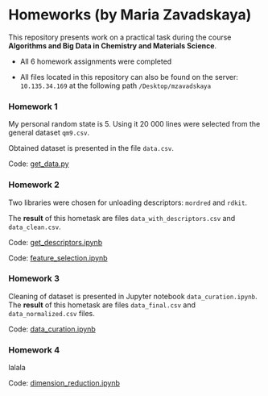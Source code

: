 # Homeworks (by Maria Zavadskaya)

This repository presents work on a practical task during the course **Algorithms and Big Data in Chemistry and Materials Science**.

* All $6$ homework assignments were completed

* All files located in this repository can also be found on the server: `10.135.34.169` at the following path `/Desktop/mzavadskaya`

### Homework $1$

My personal random state is $5$. Using it $20\ 000$ lines were selected from the general dataset `qm9.csv`.

Obtained dataset is presented in the file `data.csv`. 

Сode: [get_data.py](get_data.py)

### Homework $2$

Two libraries were chosen for unloading descriptors: `mordred` and `rdkit`.

The **result** of this hometask are files `data_with_descriptors.csv` and `data_clean.csv`.

Сode: [get_descriptors.ipynb](get_descriptors.ipynb)

Сode: [feature_selection.ipynb](feature_selection.ipynb)


### Homework $3$

Cleaning of dataset is presented in Jupyter notebook `data_curation.ipynb`. The **result** of this hometask are files `data_final.csv` and `data_normalized.csv` files.

Сode: [data_curation.ipynb](data_curation.ipynb)

### Homework $4$

lalala

Сode: [dimension_reduction.ipynb](dimension_reduction.ipynb)



